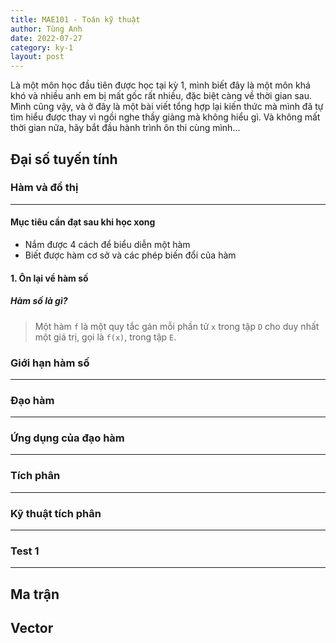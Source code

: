 ```yaml
---
title: MAE101 - Toán kỹ thuật
author: Tùng Anh
date: 2022-07-27
category: ky-1
layout: post
---
```


Là một môn học đầu tiên được học tại kỳ 1, mình biết đây là một môn khá khó và nhiều anh em bị mất gốc rất nhiều, đặc biệt càng về thời gian sau. Mình cũng vậy, và ở đây là một bài viết tổng hợp lại kiến thức mà mình đã tự tìm hiểu được thay vì ngồi nghe thầy giảng mà không hiểu gì. Và không mất thời gian nữa, hãy bắt đầu hành trình ôn thi cùng mình...

## Đại số tuyến tính

### Hàm và đồ thị

---

#### Mục tiêu cần đạt sau khi học xong

- Nắm được 4 cách để biểu diễn một hàm
- Biết được hàm cơ sở và các phép biến đổi của hàm

#### 1. Ôn lại về hàm số

##### Hàm số là gì?

> Một hàm `f` là một quy tắc gán mỗi phần tử `x` trong tập `D` cho duy nhất một giá trị, gọi là `f(x)`, trong tập `E`.

### Giới hạn hàm số

---

### Đạo hàm

---

### Ứng dụng của đạo hàm

---

### Tích phân

---

### Kỹ thuật tích phân

---

### Test 1

---

## Ma trận

## Vector

